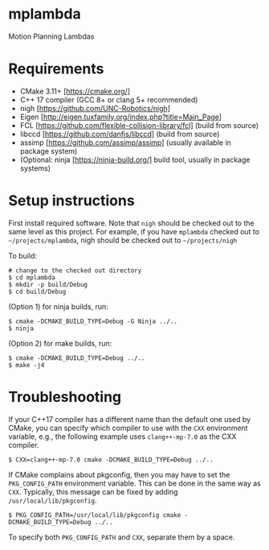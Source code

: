 # mplambda
Motion Planning Lambdas

# Requirements
* CMake 3.11+ [https://cmake.org/]
* C++ 17 compiler (GCC 8+ or clang 5+ recommended) 
* nigh [https://github.com/UNC-Robotics/nigh]
* Eigen [http://eigen.tuxfamily.org/index.php?title=Main_Page]
* FCL [https://github.com/flexible-collision-library/fcl] (build from source)
* libccd [https://github.com/danfis/libccd] (build from source)
* assimp [https://github.com/assimp/assimp] (usually available in package system)
* (Optional: ninja [https://ninja-build.org/] build tool, usually in package systems)

# Setup instructions

First install required software.  Note that `nigh` should be checked out to the same level as this project.  For example, if you have `mplambda` checked out to `~/projects/mplambda`, nigh should be checked out to `~/projects/nigh`

To build:

```console
# change to the checked out directory
$ cd mplambda
$ mkdir -p build/Debug
$ cd build/Debug
```

(Option 1) for ninja builds, run:

```console
$ cmake -DCMAKE_BUILD_TYPE=Debug -G Ninja ../..
$ ninja
```

(Option 2) for make builds, run:

```console
$ cmake -DCMAKE_BUILD_TYPE=Debug ../..
$ make -j4
```

# Troubleshooting

If your C++17 compiler has a different name than the default one used by CMake, you can specify which compiler to use with the `CXX` environment variable, e.g., the following example uses `clang++-mp-7.0` as the CXX compiler.

```console
$ CXX=clang++-mp-7.0 cmake -DCMAKE_BUILD_TYPE=Debug ../..
```

If CMake complains about pkgconfig, then you may have to set the `PKG_CONFIG_PATH` environment variable.  This can be done in the same way as `CXX`.  Typically, this message can be fixed by adding `/usr/local/lib/pkgconfig`.
```console
$ PKG_CONFIG_PATH=/usr/local/lib/pkgconfig cmake -DCMAKE_BUILD_TYPE=Debug ../..
```

To specify both `PKG_CONFIG_PATH` and `CXX`, separate them by a space.
